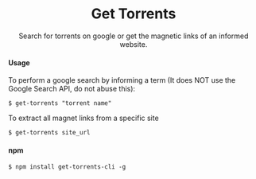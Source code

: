 <h1 align="center">Get Torrents</h1>

<p align="center">
  Search for torrents on google or get the magnetic links of an informed website.
</p>

#### Usage

To perform a google search by informing a term (It does NOT use the Google Search API, do not abuse this):

```
$ get-torrents "torrent name"
```

To extract all magnet links from a specific site

```
$ get-torrents site_url
```

#### npm

```
$ npm install get-torrents-cli -g
```
